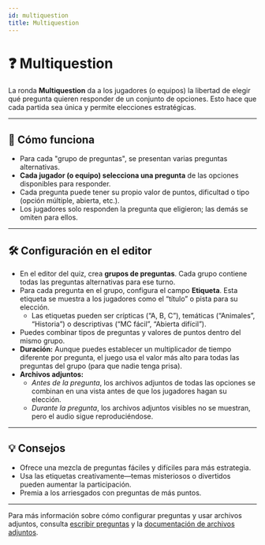 ```yaml
---
id: multiquestion
title: Multiquestion
---
```


# ❓ Multiquestion

La ronda **Multiquestion** da a los jugadores (o equipos) la libertad de elegir qué pregunta quieren responder de un conjunto de opciones. Esto hace que cada partida sea única y permite elecciones estratégicas.

---

## 📝 Cómo funciona

- Para cada "grupo de preguntas", se presentan varias preguntas alternativas.
- **Cada jugador (o equipo) selecciona una pregunta** de las opciones disponibles para responder.
- Cada pregunta puede tener su propio valor de puntos, dificultad o tipo (opción múltiple, abierta, etc.).
- Los jugadores solo responden la pregunta que eligieron; las demás se omiten para ellos.

---

## 🛠️ Configuración en el editor

- En el editor del quiz, crea **grupos de preguntas**. Cada grupo contiene todas las preguntas alternativas para ese turno.
- Para cada pregunta en el grupo, configura el campo **Etiqueta**. Esta etiqueta se muestra a los jugadores como el “título” o pista para su elección.
  - Las etiquetas pueden ser crípticas (“A, B, C”), temáticas (“Animales”, “Historia”) o descriptivas (“MC fácil”, “Abierta difícil”).
- Puedes combinar tipos de preguntas y valores de puntos dentro del mismo grupo.
- **Duración:** Aunque puedes establecer un multiplicador de tiempo diferente por pregunta, el juego usa el valor más alto para todas las preguntas del grupo (para que nadie tenga prisa).
- **Archivos adjuntos:**
  - _Antes de la pregunta_, los archivos adjuntos de todas las opciones se combinan en una vista antes de que los jugadores hagan su elección.
  - _Durante la pregunta_, los archivos adjuntos visibles no se muestran, pero el audio sigue reproduciéndose.

---

## 💡 Consejos

- Ofrece una mezcla de preguntas fáciles y difíciles para más estrategia.
- Usa las etiquetas creativamente—temas misteriosos o divertidos pueden aumentar la participación.
- Premia a los arriesgados con preguntas de más puntos.

---

Para más información sobre cómo configurar preguntas y usar archivos adjuntos, consulta [escribir preguntas](../editor/005-writing-questions.md) y la [documentación de archivos adjuntos](../editor/006-attachments.md).
